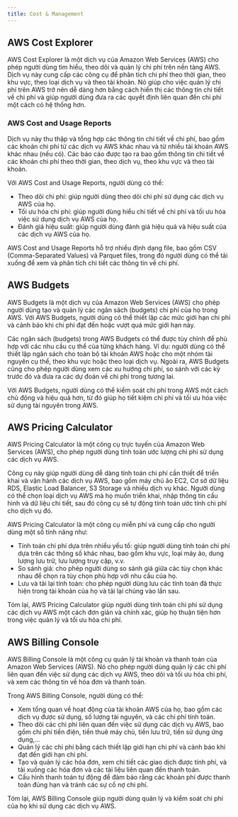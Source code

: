 ```yaml
---
title: Cost & Management
---
```


## AWS Cost Explorer

AWS Cost Explorer là một dịch vụ của Amazon Web Services (AWS) cho phép người dùng tìm hiểu, theo dõi và quản lý chi phí trên nền tảng AWS. Dịch vụ này cung cấp các công cụ để phân tích chi phí theo thời gian, theo khu vực, theo loại dịch vụ và theo tài khoản. Nó giúp cho việc quản lý chi phí trên AWS trở nên dễ dàng hơn bằng cách hiển thị các thông tin chi tiết về chi phí và giúp người dùng đưa ra các quyết định liên quan đến chi phí một cách có hệ thống hơn.

### AWS Cost and Usage Reports

Dịch vụ này thu thập và tổng hợp các thông tin chi tiết về chi phí, bao gồm các khoản chi phí từ các dịch vụ AWS khác nhau và từ nhiều tài khoản AWS khác nhau (nếu có). Các báo cáo được tạo ra bao gồm thông tin chi tiết về các khoản chi phí theo thời gian, theo dịch vụ, theo khu vực và theo tài khoản.

Với AWS Cost and Usage Reports, người dùng có thể:

- Theo dõi chi phí: giúp người dùng theo dõi chi phí sử dụng các dịch vụ AWS của họ.
- Tối ưu hóa chi phí: giúp người dùng hiểu chi tiết về chi phí và tối ưu hóa việc sử dụng dịch vụ AWS của họ.
- Đánh giá hiệu suất: giúp người dùng đánh giá hiệu quả và hiệu suất của các dịch vụ AWS của họ.

AWS Cost and Usage Reports hỗ trợ nhiều định dạng file, bao gồm CSV (Comma-Separated Values) và Parquet files, trong đó người dùng có thể tải xuống để xem và phân tích chi tiết các thông tin về chi phí.

## AWS Budgets

AWS Budgets là một dịch vụ của Amazon Web Services (AWS) cho phép người dùng tạo và quản lý các ngân sách (budgets) chi phí của họ trong AWS. Với AWS Budgets, người dùng có thể thiết lập các mức giới hạn chi phí và cảnh báo khi chi phí đạt đến hoặc vượt quá mức giới hạn này.

Các ngân sách (budgets) trong AWS Budgets có thể được tùy chỉnh để phù hợp với các nhu cầu cụ thể của từng khách hàng. Ví dụ: người dùng có thể thiết lập ngân sách cho toàn bộ tài khoản AWS hoặc cho một nhóm tài nguyên cụ thể, theo khu vực hoặc theo loại dịch vụ. Ngoài ra, AWS Budgets cũng cho phép người dùng xem các xu hướng chi phí, so sánh với các kỳ trước đó và đưa ra các dự đoán về chi phí trong tương lai.

Với AWS Budgets, người dùng có thể kiểm soát chi phí trong AWS một cách chủ động và hiệu quả hơn, từ đó giúp họ tiết kiệm chi phí và tối ưu hóa việc sử dụng tài nguyên trong AWS.

## AWS Pricing Calculator

AWS Pricing Calculator là một công cụ trực tuyến của Amazon Web Services (AWS), cho phép người dùng tính toán ước lượng chi phí sử dụng các dịch vụ AWS.

Công cụ này giúp người dùng dễ dàng tính toán chi phí cần thiết để triển khai và vận hành các dịch vụ AWS, bao gồm máy chủ ảo EC2, Cơ sở dữ liệu RDS, Elastic Load Balancer, S3 Storage và nhiều dịch vụ khác. Người dùng có thể chọn loại dịch vụ AWS mà họ muốn triển khai, nhập thông tin cấu hình và dữ liệu chi tiết, sau đó công cụ sẽ tự động tính toán ước tính chi phí cho dịch vụ đó.

AWS Pricing Calculator là một công cụ miễn phí và cung cấp cho người dùng một số tính năng như:

- Tính toán chi phí dựa trên nhiều yếu tố: giúp người dùng tính toán chi phí dựa trên các thông số khác nhau, bao gồm khu vực, loại máy ảo, dung lượng lưu trữ, lưu lượng truy cập, v.v.
- So sánh giá: cho phép người dùng so sánh giá giữa các tùy chọn khác nhau để chọn ra tùy chọn phù hợp với nhu cầu của họ.
- Lưu và tải lại tính toán: cho phép người dùng lưu các tính toán đã thực hiện trong tài khoản của họ và tải lại chúng vào lần sau.

Tóm lại, AWS Pricing Calculator giúp người dùng tính toán chi phí sử dụng các dịch vụ AWS một cách đơn giản và chính xác, giúp họ thuận tiện hơn trong việc quản lý và tối ưu hóa chi phí.

## AWS Billing Console

AWS Billing Console là một công cụ quản lý tài khoản và thanh toán của Amazon Web Services (AWS). Nó cho phép người dùng quản lý các chi phí liên quan đến việc sử dụng các dịch vụ AWS, theo dõi và tối ưu hóa chi phí, và xem các thông tin về hóa đơn và thanh toán.

Trong AWS Billing Console, người dùng có thể:

- Xem tổng quan về hoạt động của tài khoản AWS của họ, bao gồm các dịch vụ được sử dụng, số lượng tài nguyên, và các chi phí tính toán.
- Theo dõi các chi phí liên quan đến việc sử dụng các dịch vụ AWS, bao gồm chi phí tiền điện, tiền thuê máy chủ, tiền lưu trữ, tiền sử dụng ứng dụng,...
- Quản lý các chi phí bằng cách thiết lập giới hạn chi phí và cảnh báo khi đạt đến giới hạn chi phí.
- Tạo và quản lý các hóa đơn, xem chi tiết các giao dịch được tính phí, và tải xuống các hóa đơn và các tài liệu liên quan đến thanh toán.
- Cấu hình thanh toán tự động để đảm bảo rằng các khoản phí được thanh toán đúng hạn và tránh các sự cố nợ chi phí.

Tóm lại, AWS Billing Console giúp người dùng quản lý và kiểm soát chi phí của họ khi sử dụng các dịch vụ AWS.
